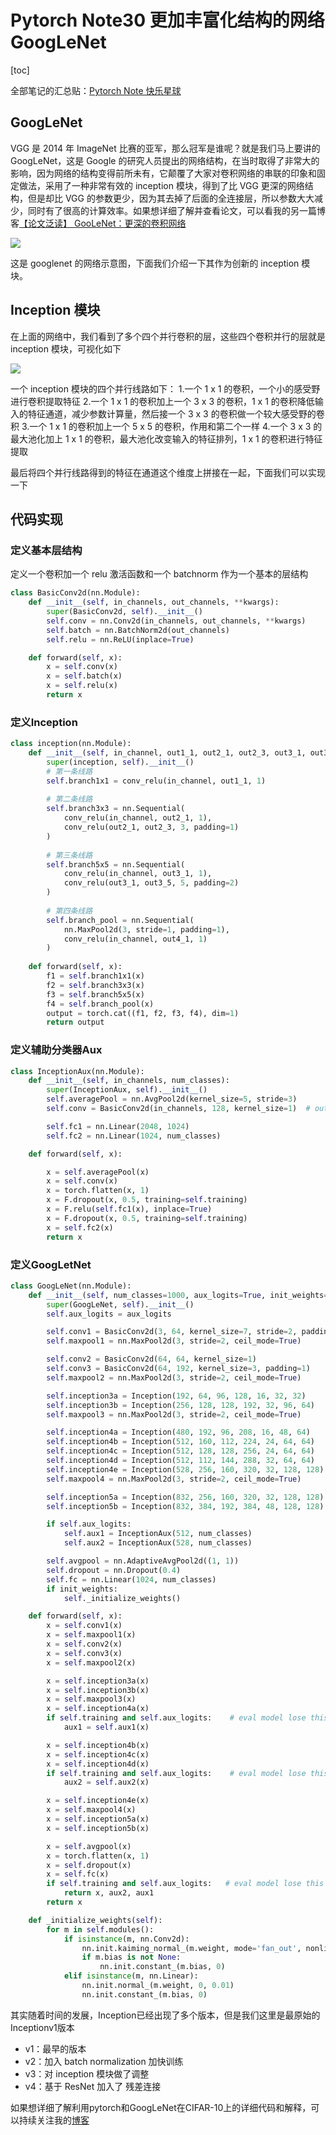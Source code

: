 # Pytorch Note30 更加丰富化结构的网络 GoogLeNet

[toc]

全部笔记的汇总贴：[Pytorch Note 快乐星球](https://blog.csdn.net/weixin_45508265/article/details/117809512)

## GoogLeNet

VGG 是 2014 年 ImageNet 比赛的亚军，那么冠军是谁呢？就是我们马上要讲的 GoogLeNet，这是 Google 的研究人员提出的网络结构，在当时取得了非常大的影响，因为网络的结构变得前所未有，它颠覆了大家对卷积网络的串联的印象和固定做法，采用了一种非常有效的 inception 模块，得到了比 VGG 更深的网络结构，但是却比 VGG 的参数更少，因为其去掉了后面的全连接层，所以参数大大减少，同时有了很高的计算效率。如果想详细了解并查看论文，可以看我的另一篇博客[【论文泛读】 GooLeNet：更深的卷积网络](https://blog.csdn.net/weixin_45508265/article/details/118977931)

![](https://tva1.sinaimg.cn/large/006tNc79ly1fmprhdocouj30qb08vac3.jpg)

这是 googlenet 的网络示意图，下面我们介绍一下其作为创新的 inception 模块。

## Inception 模块
在上面的网络中，我们看到了多个四个并行卷积的层，这些四个卷积并行的层就是 inception 模块，可视化如下

![](https://tva1.sinaimg.cn/large/006tNc79gy1fmprivb2hxj30dn09dwef.jpg)

一个 inception 模块的四个并行线路如下：
1.一个 1 x 1 的卷积，一个小的感受野进行卷积提取特征
2.一个 1 x 1 的卷积加上一个 3 x 3 的卷积，1 x 1 的卷积降低输入的特征通道，减少参数计算量，然后接一个 3 x 3 的卷积做一个较大感受野的卷积
3.一个 1 x 1 的卷积加上一个 5 x 5 的卷积，作用和第二个一样
4.一个 3 x 3 的最大池化加上 1 x 1 的卷积，最大池化改变输入的特征排列，1 x 1 的卷积进行特征提取

最后将四个并行线路得到的特征在通道这个维度上拼接在一起，下面我们可以实现一下



## 代码实现

### 定义基本层结构

定义一个卷积加一个 relu 激活函数和一个 batchnorm 作为一个基本的层结构

```python
class BasicConv2d(nn.Module):
    def __init__(self, in_channels, out_channels, **kwargs):
        super(BasicConv2d, self).__init__()
        self.conv = nn.Conv2d(in_channels, out_channels, **kwargs)
        self.batch = nn.BatchNorm2d(out_channels)
        self.relu = nn.ReLU(inplace=True)

    def forward(self, x):
        x = self.conv(x)
        x = self.batch(x)
        x = self.relu(x)
        return x
```

### 定义Inception

```python
class inception(nn.Module):
    def __init__(self, in_channel, out1_1, out2_1, out2_3, out3_1, out3_5, out4_1):
        super(inception, self).__init__()
        # 第一条线路
        self.branch1x1 = conv_relu(in_channel, out1_1, 1)
        
        # 第二条线路
        self.branch3x3 = nn.Sequential( 
            conv_relu(in_channel, out2_1, 1),
            conv_relu(out2_1, out2_3, 3, padding=1)
        )
        
        # 第三条线路
        self.branch5x5 = nn.Sequential(
            conv_relu(in_channel, out3_1, 1),
            conv_relu(out3_1, out3_5, 5, padding=2)
        )
        
        # 第四条线路
        self.branch_pool = nn.Sequential(
            nn.MaxPool2d(3, stride=1, padding=1),
            conv_relu(in_channel, out4_1, 1)
        )
        
    def forward(self, x):
        f1 = self.branch1x1(x)
        f2 = self.branch3x3(x)
        f3 = self.branch5x5(x)
        f4 = self.branch_pool(x)
        output = torch.cat((f1, f2, f3, f4), dim=1)
        return output
```



### 定义辅助分类器Aux

```python
class InceptionAux(nn.Module):
    def __init__(self, in_channels, num_classes):
        super(InceptionAux, self).__init__()
        self.averagePool = nn.AvgPool2d(kernel_size=5, stride=3)
        self.conv = BasicConv2d(in_channels, 128, kernel_size=1)  # output[batch, 128, 4, 4]

        self.fc1 = nn.Linear(2048, 1024)
        self.fc2 = nn.Linear(1024, num_classes)

    def forward(self, x):

        x = self.averagePool(x)
        x = self.conv(x)
        x = torch.flatten(x, 1)
        x = F.dropout(x, 0.5, training=self.training)
        x = F.relu(self.fc1(x), inplace=True)
        x = F.dropout(x, 0.5, training=self.training)
        x = self.fc2(x)
        return x
```

### 定义GoogLetNet

```python
class GoogLeNet(nn.Module):
    def __init__(self, num_classes=1000, aux_logits=True, init_weights=False):
        super(GoogLeNet, self).__init__()
        self.aux_logits = aux_logits

        self.conv1 = BasicConv2d(3, 64, kernel_size=7, stride=2, padding=3)
        self.maxpool1 = nn.MaxPool2d(3, stride=2, ceil_mode=True)

        self.conv2 = BasicConv2d(64, 64, kernel_size=1)
        self.conv3 = BasicConv2d(64, 192, kernel_size=3, padding=1)
        self.maxpool2 = nn.MaxPool2d(3, stride=2, ceil_mode=True)

        self.inception3a = Inception(192, 64, 96, 128, 16, 32, 32)
        self.inception3b = Inception(256, 128, 128, 192, 32, 96, 64)
        self.maxpool3 = nn.MaxPool2d(3, stride=2, ceil_mode=True)

        self.inception4a = Inception(480, 192, 96, 208, 16, 48, 64)
        self.inception4b = Inception(512, 160, 112, 224, 24, 64, 64)
        self.inception4c = Inception(512, 128, 128, 256, 24, 64, 64)
        self.inception4d = Inception(512, 112, 144, 288, 32, 64, 64)
        self.inception4e = Inception(528, 256, 160, 320, 32, 128, 128)
        self.maxpool4 = nn.MaxPool2d(3, stride=2, ceil_mode=True)

        self.inception5a = Inception(832, 256, 160, 320, 32, 128, 128)
        self.inception5b = Inception(832, 384, 192, 384, 48, 128, 128)

        if self.aux_logits:
            self.aux1 = InceptionAux(512, num_classes)
            self.aux2 = InceptionAux(528, num_classes)

        self.avgpool = nn.AdaptiveAvgPool2d((1, 1))
        self.dropout = nn.Dropout(0.4)
        self.fc = nn.Linear(1024, num_classes)
        if init_weights:
            self._initialize_weights()

    def forward(self, x):
        x = self.conv1(x)
        x = self.maxpool1(x)
        x = self.conv2(x)
        x = self.conv3(x)
        x = self.maxpool2(x)

        x = self.inception3a(x)
        x = self.inception3b(x)
        x = self.maxpool3(x)
        x = self.inception4a(x)
        if self.training and self.aux_logits:    # eval model lose this layer
            aux1 = self.aux1(x)

        x = self.inception4b(x)
        x = self.inception4c(x)
        x = self.inception4d(x)
        if self.training and self.aux_logits:    # eval model lose this layer
            aux2 = self.aux2(x)

        x = self.inception4e(x)
        x = self.maxpool4(x)
        x = self.inception5a(x)
        x = self.inception5b(x)

        x = self.avgpool(x)
        x = torch.flatten(x, 1)
        x = self.dropout(x)
        x = self.fc(x)
        if self.training and self.aux_logits:   # eval model lose this layer
            return x, aux2, aux1
        return x

    def _initialize_weights(self):
        for m in self.modules():
            if isinstance(m, nn.Conv2d):
                nn.init.kaiming_normal_(m.weight, mode='fan_out', nonlinearity='relu')
                if m.bias is not None:
                    nn.init.constant_(m.bias, 0)
            elif isinstance(m, nn.Linear):
                nn.init.normal_(m.weight, 0, 0.01)
                nn.init.constant_(m.bias, 0)
```



其实随着时间的发展，Inception已经出现了多个版本，但是我们这里是最原始的Inceptionv1版本

- v1：最早的版本  
- v2：加入 batch normalization 加快训练  
- v3：对 inception 模块做了调整  
- v4：基于 ResNet 加入了 残差连接  

如果想详细了解利用pytorch和GoogLeNet在CIFAR-10上的详细代码和解释，可以持续关注我的[博客](https://blog.csdn.net/weixin_45508265)



